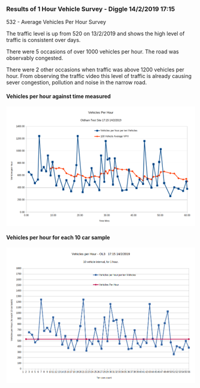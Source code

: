 ### Results of 1 Hour Vehicle Survey - Diggle 14/2/2019 17:15

532    - Average Vehicles Per Hour Survey  

The traffic level is up from 520 on  13/2/2019  and shows the high level of traffic is consistent over days. 

There were 5 occasions of over 1000 vehicles per hour. The road was observably congested.

There were 2 other occasions when traffic was above 1200 vehicles per hour. From observing the traffic video this level of traffic is already causing sever congestion, pollution and noise in the narrow road.  


#### Vehicles per hour against time measured  


![Vehicles /hour - Oldham 14.2.2019](https://raw.githubusercontent.com/wrapperband/OpenTrafficSurvey/master/CaseStudies/2019-02-14%20-%20Oldham%20Test%20Site1HrSurvey/Images/2019-2-14-vph-01.png)


#### Vehicles per hour for each 10 car sample  

![Vehicles /hour - Oldham 13.2.2019](https://raw.githubusercontent.com/wrapperband/OpenTrafficSurvey/master/CaseStudies/2019-02-14%20-%20Oldham%20Test%20Site1HrSurvey/Images/2019-2-14-vph-02.png)


